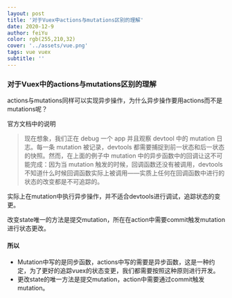 ```yaml
---
layout: post
title: '对于Vuex中actions与mutations区别的理解'
date: 2020-12-9
author: feiYu
color: rgb(255,210,32)
cover: '../assets/vue.png'
tags: vue vuex
subtitle: ''
---
```


### 对于Vuex中的actions与mutations区别的理解

actions与mutations同样可以实现异步操作，为什么异步操作要用actions而不是mutations呢？

官方文档中的说明

> 现在想象，我们正在 debug 一个 app 并且观察 devtool 中的 mutation 日志。每一条 mutation 被记录，devtools 都需要捕捉到前一状态和后一状态的快照。然而，在上面的例子中 mutation 中的异步函数中的回调让这不可能完成：因为当 mutation 触发的时候，回调函数还没有被调用，devtools 不知道什么时候回调函数实际上被调用——实质上任何在回调函数中进行的状态的改变都是不可追踪的。

实际上在mutation中执行异步操作，并不适合devtools进行调试，追踪状态的变更。

改变state唯一的方法是提交mutation，所在在action中需要commit触发mutation进行状态更改。

#### 所以

+ Mutation中写的是同步函数，actions中写的需要是异步函数，这是一种约定，为了更好的追踪vuex的状态变更，我们都需要按照这种原则进行开发。
+ 更改state的唯一方法是提交mutation，action中需要通过commit触发mutation。

